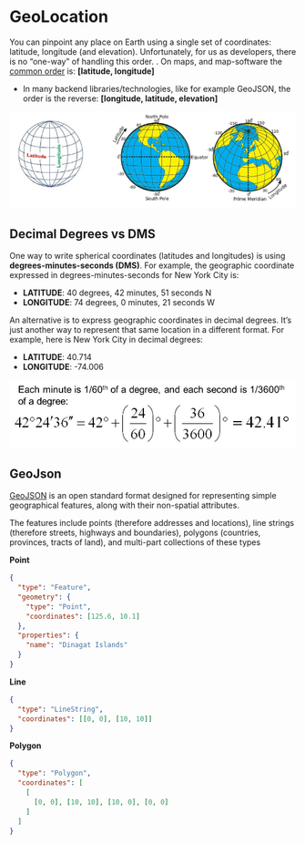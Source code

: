 # GeoLocation

You can pinpoint any place on Earth using a single set of coordinates: latitude, longitude (and elevation).
Unfortunately, for us as developers, there is no “one-way” of handling this order.
. On maps, and map-software the [common order](https://www.google.com/maps/@55.7898687,12.5634686,13) is: 
**[latitude, longitude]**
- In many backend libraries/technologies, like for example GeoJSON, the order is the reverse: **[longitude, latitude, elevation]**

![Latitude and Longtitude showcase](../img/longlatiglobe.PNG)

## Decimal Degrees vs DMS

One way to write spherical coordinates (latitudes and longitudes) is using **degrees-minutes-seconds (DMS)**. For example, the geographic coordinate expressed in degrees-minutes-seconds for New York City is:
- **LATITUDE**: 40 degrees, 42 minutes, 51 seconds N
- **LONGITUDE**: 74 degrees, 0 minutes, 21 seconds W

An alternative is to express geographic coordinates in decimal degrees. It’s just another way to represent that same location in a different format. For example, here is New York City in decimal degrees:
- **LATITUDE**: 40.714
- **LONGITUDE**: -74.006 

![DMS Conversion](../img/dmsconversion.jpg)

## GeoJson

[GeoJSON](http://geojson.org/) is an open standard format designed for representing simple geographical features, along with their non-spatial attributes. 

The features include points (therefore addresses and locations), line strings (therefore streets, highways and boundaries), polygons (countries, provinces, tracts of land), and multi-part collections of these types

**Point**
```json
{
  "type": "Feature",
  "geometry": {
    "type": "Point",
    "coordinates": [125.6, 10.1]
  },
  "properties": {
    "name": "Dinagat Islands"
  }
}
```

**Line**
```json
{ 
  "type": "LineString",
  "coordinates": [[0, 0], [10, 10]] 
}
```

**Polygon**
```json
{
  "type": "Polygon",
  "coordinates": [
    [
      [0, 0], [10, 10], [10, 0], [0, 0]
    ]
  ]
}
```